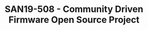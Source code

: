 ---
categories:
- san19
description: We have experienced very successful open source development for Linux
  operating system. But in the firmware area, most of the developments are carried
  out by some major organizations without the participation of community. Application
  driven open source development enables a software system ecosystem which can adopt
  various hardware components, including different architectures, and let the vendors
  deferential and create tangible results. Open source firmware and Standard firmware
  interface is critical to enable different hardware implementation for the same ecosystem.
  In this secession we will discuss how to join and contribute to an open source firmware
  project managed by Linaro. The key principles of this project are as following<br
  /> • General System Firmware not specifically targeted for phone, client, server
  or cloud.<br /> • Universal interface supporting multiple OSes including Linux and
  Windows<br /> • Adaptive to various silicon especially silicone provided by member
  companies<br /> • Encourage open technology and early standard implementation<br
  /> • New TianoCore license model or similar<br /> • Long Term Stable release instead
  of product driven
image:
  featured: 'true'
  path: /assets/images/featured-images/san19/SAN19-508.png
session_attendee_num: '3'
session_id: SAN19-508
session_room: Sunset 3 (Session 3)
session_slot:
  end_time: '2019-09-27 09:25:00'
  start_time: '2019-09-27 09:00:00'
session_speakers:
- speaker_bio: Jammy Zhou is Solutions Director in Linaro China, driving the technical
    collaborations with regional members in various areas including Arm servers, Artificial
    Intelligence, IoT and etc. Before joining Linaro, he worked in AMD as the leading
    architect of AMDGPU-Pro Linux graphics driver stack. He also worked at Freescale,
    and had rich experience on Linux/Android BSPs for Arm embedded platforms.
  speaker_company: Linaro
  speaker_image: /assets/images/speakers/san19/jammy-zhou.jpg
  speaker_location: ''
  speaker_name: Jammy Zhou
  speaker_position: Solutions Director
  speaker_url: ''
  speaker_username: jammy.zhou
session_track: Boot Architecture
tag: session
tags:
- Boot Architecture
- ' Open Source Development'
title: SAN19-508 - Community Driven Firmware Open Source Project
---